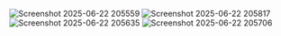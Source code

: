 ![Screenshot 2025-06-22 205559](https://github.com/user-attachments/assets/a4e89c71-d4f2-4306-85db-bcf8d2b6e8f0)
![Screenshot 2025-06-22 205817](https://github.com/user-attachments/assets/e4903edd-d935-4dfc-952f-f9abc559c7ed)
![Screenshot 2025-06-22 205635](https://github.com/user-attachments/assets/1ac5502c-e376-4137-aafe-1b59a172af21)
![Screenshot 2025-06-22 205706](https://github.com/user-attachments/assets/678b3506-9131-4326-b224-429804bc7f71)

